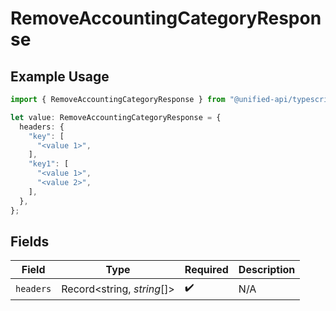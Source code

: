 # RemoveAccountingCategoryResponse

## Example Usage

```typescript
import { RemoveAccountingCategoryResponse } from "@unified-api/typescript-sdk/sdk/models/operations";

let value: RemoveAccountingCategoryResponse = {
  headers: {
    "key": [
      "<value 1>",
    ],
    "key1": [
      "<value 1>",
      "<value 2>",
    ],
  },
};
```

## Fields

| Field                      | Type                       | Required                   | Description                |
| -------------------------- | -------------------------- | -------------------------- | -------------------------- |
| `headers`                  | Record<string, *string*[]> | :heavy_check_mark:         | N/A                        |